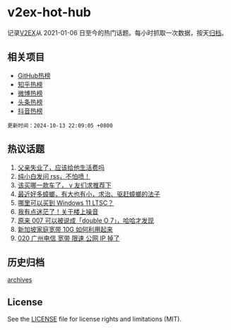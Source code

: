 # v2ex-hot-hub

 记录[V2EX](https://www.v2ex.com/)从 2021-01-06 日至今的热门话题。每小时抓取一次数据，按天[归档](archives)。
 
 ## 相关项目

- [GitHub热榜](https://github.com/lonnyzhang423/github-hot-hub)
- [知乎热榜](https://github.com/lonnyzhang423/zhihu-hot-hub)
- [微博热榜](https://github.com/lonnyzhang423/weibo-hot-hub)
- [头条热榜](https://github.com/lonnyzhang423/toutiao-hot-hub)
- [抖音热榜](https://github.com/lonnyzhang423/douyin-hot-hub)


 `更新时间：2024-10-13 22:09:05 +0800`

## 热议话题

1. [父亲失业了，应该给他生活费吗](https://www.v2ex.com/t/1079724)
1. [纯小白发问 rss，不怕喷！](https://www.v2ex.com/t/1079745)
1. [该买哪一款车了， v 友们求推荐下](https://www.v2ex.com/t/1079746)
1. [最近好多蟑螂，有大也有小，求治、驱赶蟑螂的法子](https://www.v2ex.com/t/1079764)
1. [哪里可以买到 Windows 11 LTSC？](https://www.v2ex.com/t/1079824)
1. [我有点迷茫了！关于楼上噪音](https://www.v2ex.com/t/1079781)
1. [原来 007 可以被说成「double O 7」，哈哈才发现](https://www.v2ex.com/t/1079747)
1. [新加坡家庭宽带 10G 如何利用起来](https://www.v2ex.com/t/1079730)
1. [020 广州电信 宽带 限速 公网 IP 掉了](https://www.v2ex.com/t/1079783)

## 历史归档

[archives](archives)

## License

See the [LICENSE](LICENSE) file for license rights and limitations (MIT).

